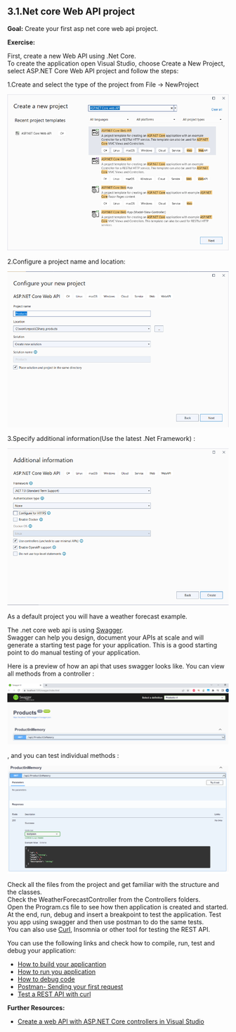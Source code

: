 ## 3.1.Net core Web API project

**Goal:** Create your first asp net core web api project.

**Exercise:**

First, create a new Web API using .Net Core.  
To create the application open Visual Studio, choose Create a New Project, select ASP.NET Core Web API project and follow the steps:

 1.Create and select the type of the project from File -> NewProject  

   ![WEBAPI](https://raw.githubusercontent.com/msg-CareerPaths/csharp-training/main/resources/images/webapi1.png)
   
 2.Configure a project name and location:  

   ![WEBAPI2](https://raw.githubusercontent.com/msg-CareerPaths/csharp-training/main/resources/images/webapi2.png)
   
 3.Specify additional information(Use the latest .Net Framework) :
 
   ![WEBAPI3](https://raw.githubusercontent.com/msg-CareerPaths/csharp-training/main/resources/images/webapi3.png)
   
As a default project you will have a weather forecast example.  

The .net core web api is using [Swagger](https://swagger.io/).  
Swagger can help you design, document your APIs at scale and will generate a starting test page for your application. 
This is a good starting point to do manual testing of your application.

Here is a preview of how an api that uses swagger looks like.
You can view all methods from a controller :

![SWAGGER](https://raw.githubusercontent.com/msg-CareerPaths/csharp-training/main/resources/images/swagger1.png)

, and you can test individual methods :

![SWAGGER](https://raw.githubusercontent.com/msg-CareerPaths/csharp-training/main/resources/images/swagger2.png)

Check all the files from the project and get familiar with the structure and the classes.  
Check the WeatherForecastController from the Controllers folders.  
Open the Program.cs file to see how then application is created and started.  
At the end, run, debug and  insert a breakpoint to test the application. 
Test you app using swagger and then use postman to do the same tests.  
You can also use [Curl](https://curl.se/docs/), Insomnia or other tool for testing the REST API.

You can use the following links and check how to compile, run, test and debug your application:  
- [How to build your applicantion](https://learn.microsoft.com/en-us/visualstudio/ide/building-and-cleaning-projects-and-solutions-in-visual-studio?view=vs-2022)   
- [How to run you application](https://learn.microsoft.com/en-us/visualstudio/debugger/debugging-absolute-beginners?view=vs-2022&tabs=csharp#run-the-app)  
- [How to debug code](https://learn.microsoft.com/en-us/visualstudio/debugger/debugging-absolute-beginners?view=vs-2022&tabs=csharp#debug-the-app)  
- [Postman- Sending your first request](https://learning.postman.com/docs/getting-started/sending-the-first-request/)
- [Test a REST API with curl](https://www.baeldung.com/curl-rest)  

**Further Resources:**

 - [Create a web API with ASP.NET Core controllers in Visual Studio](https://learn.microsoft.com/en-us/aspnet/core/tutorials/first-web-api?view=aspnetcore-8.0&tabs=visual-studio)

